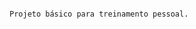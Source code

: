                                                                                                 Projeto básico para treinamento pessoal.
